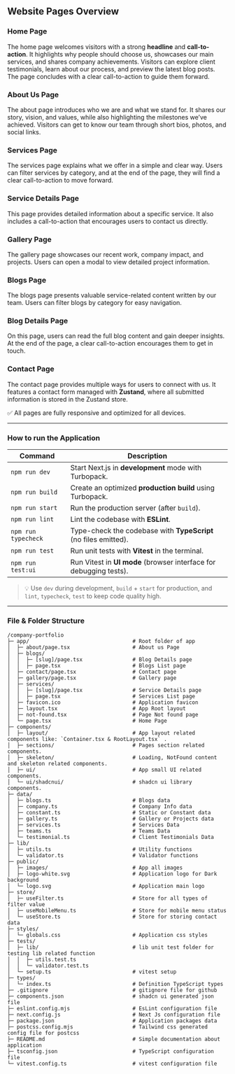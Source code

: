 ## Website Pages Overview

### Home Page  
The home page welcomes visitors with a strong **headline** and **call-to-action**. It highlights why people should choose us, showcases our main services, and shares company achievements. Visitors can explore client testimonials, learn about our process, and preview the latest blog posts. The page concludes with a clear call-to-action to guide them forward.  

### About Us Page  
The about page introduces who we are and what we stand for. It shares our story, vision, and values, while also highlighting the milestones we’ve achieved. Visitors can get to know our team through short bios, photos, and social links.  

### Services Page  
The services page explains what we offer in a simple and clear way. Users can filter services by category, and at the end of the page, they will find a clear call-to-action to move forward.  

### Service Details Page  
This page provides detailed information about a specific service. It also includes a call-to-action that encourages users to contact us directly.  

### Gallery Page  
The gallery page showcases our recent work, company impact, and projects. Users can open a modal to view detailed project information.  

### Blogs Page  
The blogs page presents valuable service-related content written by our team. Users can filter blogs by category for easy navigation.  

### Blog Details Page  
On this page, users can read the full blog content and gain deeper insights. At the end of the page, a clear call-to-action encourages them to get in touch.  

### Contact Page  
The contact page provides multiple ways for users to connect with us. It features a contact form managed with **Zustand**, where all submitted information is stored in the Zustand store.  



✅ All pages are fully responsive and optimized for all devices.

---

### How to run the Application

| Command             | Description                                                        |
| ------------------- | ------------------------------------------------------------------ |
| `npm run dev`       | Start Next.js in **development** mode with Turbopack.              |
| `npm run build`     | Create an optimized **production build** using Turbopack.          |
| `npm run start`     | Run the production server (after `build`).                         |
| `npm run lint`      | Lint the codebase with **ESLint**.                                 |
| `npm run typecheck` | Type-check the codebase with **TypeScript** (no files emitted).    |
| `npm run test`      | Run unit tests with **Vitest** in the terminal.                    |
| `npm run test:ui`   | Run Vitest in **UI mode** (browser interface for debugging tests). |

> 💡 Use `dev` during development, `build` + `start` for production, and `lint`, `typecheck`, `test` to keep code quality high.

---


### File & Folder Structure

```
/company-portfolio
├─ app/                                 # Root folder of app
│  ├─ about/page.tsx                    # About us Page
│  ├─ blogs/
│  │  ├─ [slug]/page.tsx                # Blog Details page
│  │  ├─ page.tsx                       # Blogs List page
│  ├─ contact/page.tsx                  # Contact page
│  ├─ gallery/page.tsx                  # Gallery page
│  ├─ services/
│  │  ├─ [slug]/page.tsx                # Service Details page
│  │  ├─ page.tsx                       # Services List page
│  ├─ favicon.ico                       # Application favicon
│  ├─ layout.tsx                        # App Root layout
│  ├─ not-found.tsx                     # Page Not found page
│  └─ page.tsx                          # Home Page
├─ components/
│  ├─ layout/                           # App layout related components like: `Container.tsx & RootLayout.tsx` .
│  ├─ sections/                         # Pages section related components.
│  ├─ skeleton/                         # Loading, NotFound content and skeleton related components.
│  ├─ ui/                               # App small UI related components.
│  └─ ui/shadcnui/                      # shadcn ui library components.
├─ data/
│  ├─ blogs.ts                          # Blogs data
│  ├─ company.ts                        # Company Info data
│  ├─ constant.ts                       # Static or Constant data
│  ├─ gallery.ts                        # Gallery or Projects data
│  ├─ services.ts                       # Services Data
│  ├─ teams.ts                          # Teams Data
│  └─ testimonial.ts                    # Client Testimonials Data
├─ lib/
│  ├─ utils.ts                          # Utility functions
│  └─ validator.ts                      # Validator functions
├─ public/
│  ├─ images/                           # App all images
│  ├─ logo-white.svg                    # Application logo for Dark background
│  └─ logo.svg                          # Application main logo
├─ store/
│  ├─ useFilter.ts                      # Store for all types of filter value
│  ├─ useMobileMenu.ts                  # Store for mobile menu status
│  └─ useStore.ts                       # Store for storing contact data
├─ styles/
│  └─ globals.css                       # Application css styles
├─ tests/
│  ├─ lib/                              # lib unit test folder for testing lib related function
│  │  ├─ utils.test.ts
│  │  └─ validator.test.ts
│  └─ setup.ts                          # vitest setup
├─ types/
│  └─ index.ts                          # Definition TypeScript types
├─ .gitignore                           # gitignore file for github
├─ components.json                      # shadcn ui generated json file
├─ eslint.config.mjs                    # EsLint configuration file
├─ next.config.js                       # Next Js configuration file
├─ package.json                         # Application packages data
├─ postcss.config.mjs                   # Tailwind css generated config file for postcss
├─ README.md                            # Simple documentation about application
├─ tsconfig.json                        # TypeScript configuration file
└─ vitest.config.ts                     # vitest configuration file
```
